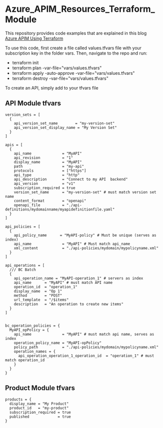 # Azure_APIM_Resources_Terraform_Module
This repository provides code examples that are explained in this blog [Azure APIM Using Terraform](https://medium.com/@codebob75/azure-apim-using-terraform-f439e93bb4f1)

To use this code, first create a file called values.tfvars file with your subscription key in the folder vars.
Then, navigate to the repo and run:
- terraform init
- terraform plan -var-file="vars/values.tfvars"
- terraform apply -auto-approve -var-file="vars/values.tfvars" 
- terraform destroy -var-file="vars/values.tfvars"

To create an API, simply add to your tfvars file
## API Module tfvars

```
version_sets = [
  {
    api_version_set_name        = "my-version-set"
    api_version_set_display_name = "My Version Set"
  }
]

apis = [
  {
    api_name              = "MyAPI"
    api_revision          = "1"
    display_name          = "MyAPI"
    path                  = "my-api"
    protocols             = ["https"]
    api_type              = "http"
    api_description       = "Connect to my API  backend"
    api_version           = "v1"
    subscription_required = true
    version_set_name      = "my-version-set" # must match version set name
    content_format        = "openapi"
    openapi_file          = "./api-definitions/mydomainname/myapidefinitionfile.yaml"
  }
]

api_policies = [
  {
    api_policy_name      = "MyAPI-policy" # Must be unique (serves as index)
    api_name              = "MyAPI" # Must match api_name
    xml_content           = "./api-policies/mydomain/mypolicyname.xml"
  }
]

api_operations = [
  /// BC Batch
  {
    api_operation_name = "MyAPI-operation_1" # servers as index
    api_name      = "MyAPI" # must match API name
    operation_id  = "operation_1"
    display_name  = "Op 1"
    method        = "POST"
    url_template  = "/$items"
    description   = "An operation to create new items"
  }
]


bc_operation_policies = {
  MyAPI_opPolicy = {
    api_name              = "MyAPI" # must match api name, serves as index
    operation_policy_name = "MyAPI-opPolicy"
    policy_path           = "./api-policies/mydomain/mypolicyname.xml"
    operation_names = {
      api_operation_operation_1_operation_id  = "operation_1" # must match operation_id
    }
  }
}
```

## Product Module tfvars
```
products = {
  display_name = "My Product"
  product_id   = "my-product"
  subscription_required = true
  published             = true
}

```